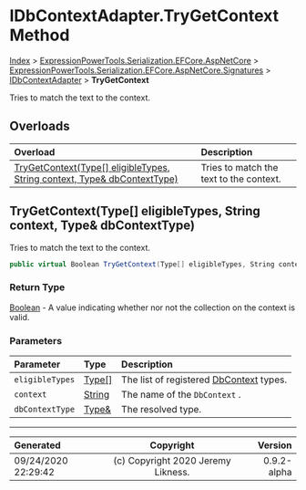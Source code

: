 ﻿# IDbContextAdapter.TryGetContext Method

[Index](../index.md) > [ExpressionPowerTools.Serialization.EFCore.AspNetCore](ExpressionPowerTools.Serialization.EFCore.AspNetCore.a.md) > [ExpressionPowerTools.Serialization.EFCore.AspNetCore.Signatures](ExpressionPowerTools.Serialization.EFCore.AspNetCore.Signatures.n.md) > [IDbContextAdapter](ExpressionPowerTools.Serialization.EFCore.AspNetCore.Signatures.IDbContextAdapter.i.md) > **TryGetContext**

Tries to match the text to the context.

## Overloads

| Overload | Description |
| :-- | :-- |
| [TryGetContext(Type[] eligibleTypes, String context, Type& dbContextType)](#trygetcontexttype[]-eligibletypes-string-context-type&-dbcontexttype) | Tries to match the text to the context. |
## TryGetContext(Type[] eligibleTypes, String context, Type& dbContextType)

Tries to match the text to the context.

```csharp
public virtual Boolean TryGetContext(Type[] eligibleTypes, String context, Type& dbContextType)
```

### Return Type

 [Boolean](https://docs.microsoft.com/dotnet/api/system.boolean)  - A value indicating whether nor not the collection on the context is valid.

### Parameters

| Parameter | Type | Description |
| :-- | :-- | :-- |
| `eligibleTypes` | [Type[]](https://docs.microsoft.com/dotnet/api/system.type) | The list of registered [DbContext](https://docs.microsoft.com/dotnet/api/microsoft.entityframeworkcore.dbcontext) types. |
| `context` | [String](https://docs.microsoft.com/dotnet/api/system.string) | The name of the `DbContext` . |
| `dbContextType` | [Type&](https://docs.microsoft.com/dotnet/api/system.type&) | The resolved type. |



---

| Generated | Copyright | Version |
| :-- | :-: | --: |
| 09/24/2020 22:29:42 | (c) Copyright 2020 Jeremy Likness. | 0.9.2-alpha |
